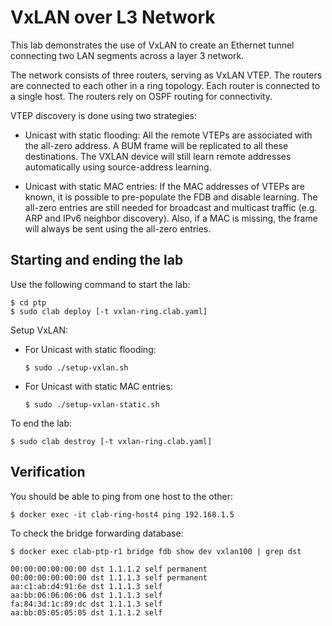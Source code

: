# VxLAN over L3 Network

This lab demonstrates the use of VxLAN to create an Ethernet tunnel connecting two LAN segments across a layer 3 network.

The network consists of three routers, serving as VxLAN VTEP. The routers are connected to each other in a ring topology. Each router is connected to a single host. The routers rely on OSPF routing for connectivity.  

VTEP discovery is done using two strategies:

- Unicast with static flooding: All the remote VTEPs are associated with the all-zero address. A BUM frame will be replicated to all these destinations. The VXLAN device will still learn remote addresses automatically using source-address learning.

- Unicast with static MAC entries: If the MAC addresses of VTEPs are known, it is possible to pre-populate the FDB and disable learning. The all-zero entries are still needed for broadcast and multicast traffic (e.g. ARP and IPv6 neighbor discovery). Also, if a MAC is missing, the frame will always be sent using the all-zero entries.


## Starting and ending the lab

Use the following command to start the lab:

```
$ cd ptp
$ sudo clab deploy [-t vxlan-ring.clab.yaml]
```

Setup VxLAN:

- For Unicast with static flooding:

  ```
  $ sudo ./setup-vxlan.sh
  ```

- For Unicast with static MAC entries:

  ```
  $ sudo ./setup-vxlan-static.sh
  ```

To end the lab:

```
$ sudo clab destroy [-t vxlan-ring.clab.yaml]
```

## Verification

You should be able to ping from one host to the other:

```
$ docker exec -it clab-ring-host4 ping 192.168.1.5
```

To check the bridge forwarding database:

```
$ docker exec clab-ptp-r1 bridge fdb show dev vxlan100 | grep dst
```

```
00:00:00:00:00:00 dst 1.1.1.2 self permanent
00:00:00:00:00:00 dst 1.1.1.3 self permanent
aa:c1:ab:d4:91:6e dst 1.1.1.3 self
aa:bb:06:06:06:06 dst 1.1.1.3 self
fa:84:3d:1c:89:dc dst 1.1.1.3 self
aa:bb:05:05:05:05 dst 1.1.1.2 self
```
